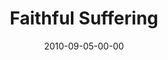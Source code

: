 ---
layout: message
category: message
series: "The Faithful"
title: "Faithful Suffering"
date: 2010-09-05-00-00
message_id: 636
program: "http://s3.amazonaws.com/crossroads-media/media/legacy/documents/09_04-05_10Program.pdf"
description: "Chuck Mingo talks about how the faithful deal with suffering."
video: "https://s3.amazonaws.com/crossroadsvideomessages/TheFaithful04.mp4"
video-duration: "33:24"
video-image: "http://s3.amazonaws.com/crossroads-media/images/legacy/content/TheFaithful04_still.jpg"
audio: "http://s3.amazonaws.com/crossroadsaudiomessages/TheFaithful04.mp3"
audio-duration: "33:20"
explicit: "N"
---